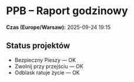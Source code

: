 # PPB – Raport godzinowy
**Czas (Europe/Warsaw):** 2025-09-24 19:15

## Status projektów
- Bezpieczny Pieszy — OK
- Zwolnij przy przejściu — OK
- Odblask ratuje życie — OK

